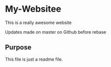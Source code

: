 # My-Websitee

This is a really awesome website

Updates made on master on Github before rebase

## Purpose

This file is just a readme file.
